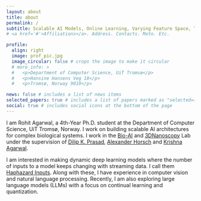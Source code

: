 ```yaml
---
layout: about
title: about
permalink: /
subtitle: Scalable AI Models, Online Learning, Varying Feature Space, Time Series, LLMs
# <a href='#'>Affiliations</a>. Address. Contacts. Moto. Etc.

profile:
  align: right
  image: prof_pic.jpg
  image_circular: false # crops the image to make it circular
  # more_info: >
  #   <p>Department of Computer Science, UiT Tromsø</p>
  #   <p>Hansine Hansens Veg 18</p>
  #   <p>Tromsø, Norway 9019</p>

news: false # includes a list of news items
selected_papers: true # includes a list of papers marked as "selected={true}"
social: true # includes social icons at the bottom of the page
---
```


I am Rohit Agarwal, a 4th-Year Ph.D. student at the Department of Computer Science, UiT Tromsø, Norway. I work on building scalable AI architectures for complex biological systems. I work in the [Bio-AI](https://www.bioailab.org/) and [3DNanoscopy](https://www.3dnanoscopy.com/) Lab under the supervision of [Dilip K. Prasad](https://sites.google.com/site/dilipprasad/), [Alexander Horsch](https://en.uit.no/ansatte/alexander.horsch) and [Krishna Agarwal](https://sites.google.com/site/uthkrishth/krishnaagarwal).

I am interested in making dynamic deep learning models where the number of inputs to a model keeps changing with streaming data. I call them [Haphazard Inputs](https://openreview.net/pdf?id=R9CgBkeZ6Z). Along with these, I have experience in computer vision and natural language processing. Recently, I am also exploring large language models (LLMs) with a focus on continual learning and quantization.

<!-- Write your biography here. Tell the world about yourself. Link to your favorite [subreddit](http://reddit.com). You can put a picture in, too. The code is already in, just name your picture `prof_pic.jpg` and put it in the `img/` folder.

Put your address / P.O. box / other info right below your picture. You can also disable any of these elements by editing `profile` property of the YAML header of your `_pages/about.md`. Edit `_bibliography/papers.bib` and Jekyll will render your [publications page](/al-folio/publications/) automatically.

Link to your social media connections, too. This theme is set up to use [Font Awesome icons](https://fontawesome.com/) and [Academicons](https://jpswalsh.github.io/academicons/), like the ones below. Add your Facebook, Twitter, LinkedIn, Google Scholar, or just disable all of them. -->
